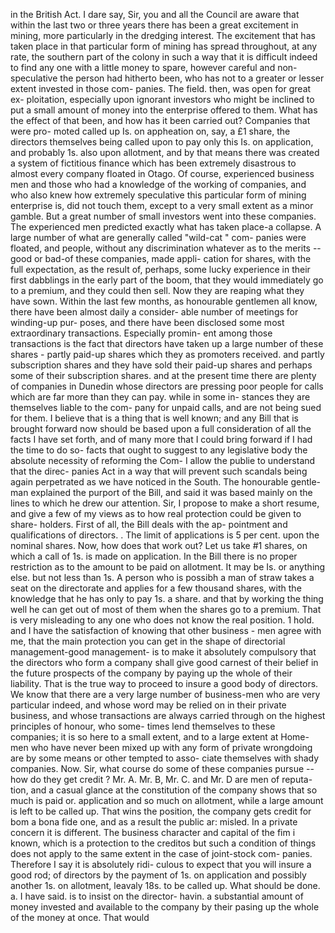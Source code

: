 in the British Act. I dare say, Sir, you and all the Council are aware that within the last two or three years there has been a great excitement in mining, more particularly in the dredging interest. The excitement that has taken place in that particular form of mining has spread throughout, at any rate, the southern part of the colony in such a way that it is difficult indeed to find any one with a little money to spare, however careful and non-speculative the person had hitherto been, who has not to a greater or lesser extent invested in those com- panies. The field. then, was open for great ex- ploitation, especially upon ignorant investors who might be inclined to put a small amount of money into the enterprise offered to them. What has the effect of that been, and how has it been carried out? Companies that were pro- moted called up Is. on appheation on, say, a £1 share, the directors themselves being called upon to pay only this Is. on application, and probably 1s. also upon allotment, and by that means there was created a system of fictitious finance which has been extremely disastrous to almost every company floated in Otago. Of course, experienced business men and those who had a knowledge of the working of companies, and who also knew how extremely speculative this particular form of mining enterprise is, did not touch them, except to a very small extent as a minor gamble. But a great number of small investors went into these companies. The experienced men predicted exactly what has taken place-a collapse. A large number of what are generally called "wild-cat " com- panies were floated, and people, without any discrimination whatever as to the merits -- good or bad-of these companies, made appli- cation for shares, with the full expectation, as the result of, perhaps, some lucky experience in their first dabblings in the early part of the boom, that they would immediately go to a premium, and they could then sell. Now they are reaping what they have sown. Within the last few months, as honourable gentlemen all know, there have been almost daily a consider- able number of meetings for winding-up pur- poses, and there have been disclosed some most extraordinary transactions. Especially promin- ent among those transactions is the fact that directors have taken up a large number of these shares - partly paid-up shares which they as promoters received. and partly subscription shares and they have sold their paid-up shares and perhaps some of their subscription shares. and at the present time there are plenty of companies in Dunedin whose directors are pressing poor people for calls which are far more than they can pay. while in some in- stances they are themselves liable to the com- pany for unpaid calls, and are not being sued for them. I believe that is a thing that is well known; and any Bill that is brought forward now should be based upon a full consideration of all the facts I have set forth, and of many more that I could bring forward if I had the time to do so- facts that ought to suggest to any legislative body the absolute necessity of reforming the Com- I allow the publie to understand that the direc- panies Act in a way that will prevent such scandals being again perpetrated as we have noticed in the South. The honourable gentle- man explained the purport of the Bill, and said it was based mainly on the lines to which he drew our attention. Sir, I propose to make a short resume, and give a few of my views as to how real protection could be given to share- holders. First of all, the Bill deals with the ap- pointment and qualifications of directors. . The limit of applications is 5 per cent. upon the nominal shares. Now, how does that work out? Let us take #1 shares, on which a call of 1s. is made on application. In the Bill there is no proper restriction as to the amount to be paid on allotment. It may be Is. or anything else. but not less than 1s. A person who is possibh a man of straw takes a seat on the directorate and applies for a few thousand shares, with the knowledge that he has only to pay 1s. a share. and that by working the thing well he can get out of most of them when the shares go to a premium. That is very misleading to any one who does not know the real position. 1 hold. and I have the satisfaction of knowing that other business - men agree with me, that the main protection you can get in the shape of directorial management-good management- is to make it absolutely compulsory that the directors who form a company shall give good carnest of their belief in the future prospects of the company by paying up the whole of their liability. That is the true way to proceed to insure a good body of directors. We know that there are a very large number of business-men who are very particular indeed, and whose word may be relied on in their private business, and whose transactions are always carried through on the highest principles of honour, who some- times lend themselves to these companies; it is so here to a small extent, and to a large extent at Home-men who have never been mixed up with any form of private wrongdoing are by some means or other tempted to asso- ciate themselves with shady companies. Now. Sir, what course do some of these companies pursue -- how do they get credit ? Mr. A. Mr. B, Mr. C. and Mr. D are men of reputa- tion, and a casual glance at the constitution of the company shows that so much is paid or. application and so much on allotment, while a large amount is left to be called up. That wins the position, the company gets credit for bom a bona fide one, and as a result the public ar: misled. In a private concern it is different. The business character and capital of the fim i known, which is a protection to the creditos but such a condition of things does not apply to the same extent in the case of joint-stock com- panies. Therefore I say it is absolutely ridi- culous to expect that you will insure a good rod; of directors by the payment of 1s. on application and possibly another 1s. on allotment, leavaly 18s. to be called up. What should be done. a. I have said. is to insist on the director- havin. a substantial amount of money invested and available to the company by their pasing up the whole of the money at once. That would 
